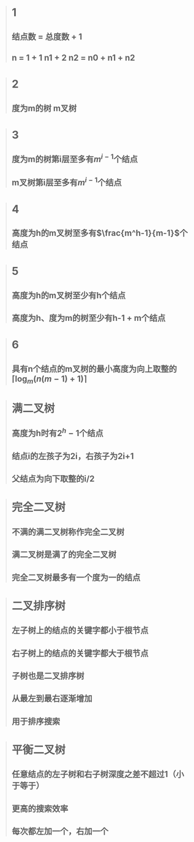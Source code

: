 <!--
 * @Author: D_bxg
 * @Date: 2021-09-29 10:02:48
 * @LastEditors: D_bxg
 * @LastEditTime: 2021-12-13 20:12:10
 * @Description: file content
 * @FilePath: \data-structures-and-algorithms\c\2 Tree\README.md
-->
># 1
>## 结点数 = 总度数 + 1
>## n = 1 + 1 n1 + 2 n2 = n0 + n1 + n2

># 2
>## 度为m的树 m叉树

># 3
>## 度为m的树第i层至多有$m^{i-1}$个结点
>## m叉树第i层至多有$m^{i-1}$个结点

># 4
>## 高度为h的m叉树至多有$\frac{m^h-1}{m-1}$个结点

># 5
>## 高度为h的m叉树至少有h个结点
>## 高度为h、度为m的树至少有h-1 + m个结点

># 6
>## 具有n个结点的m叉树的最小高度为向上取整的$\lceil\log_m(n(m-1)+1)\rceil$

># 满二叉树
>## 高度为h时有$2^h-1$个结点
>## 结点i的左孩子为2i，右孩子为2i+1
>## 父结点为向下取整的i/2

># 完全二叉树
>## 不满的满二叉树称作完全二叉树
>## 满二叉树是满了的完全二叉树
>## 完全二叉树最多有一个度为一的结点

># 二叉排序树
>## 左子树上的结点的关键字都小于根节点
>## 右子树上的结点的关键字都大于根节点
>## 子树也是二叉排序树
>## 从最左到最右逐渐增加
>## 用于排序搜索

># 平衡二叉树
>## 任意结点的左子树和右子树深度之差不超过1（小于等于）
>## 更高的搜索效率
>## 每次都左加一个，右加一个